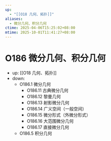 ```yaml
---
up:
  - "[[O18 几何、拓扑]]"
aliases:
  - 微分几何、积分几何
ctime: 2025-04-06T15:25:02+08:00
mtime: 2025-10-01T11:41:27+08:00
---
```


# O186 微分几何、积分几何

- up: [[O18 几何、拓扑]]
- down:	
	- O186.1 微分几何
		- O186.11 古典微分几何
		- O186.12 黎曼几何
		- O186.13 射影微分几何
		- O186.14 广义空间（一般空间）
		- O186.15 微分形式（外微分形式）
		- O186.16 大范围微分几何
		- O186.17 直接微分几何
	- O186.5 积分几何
	
